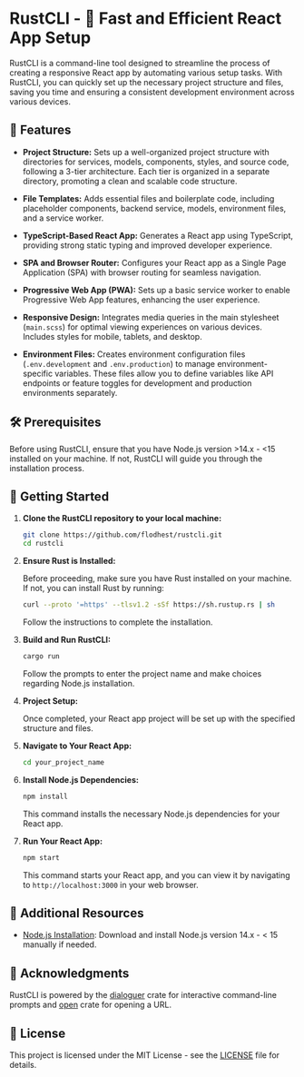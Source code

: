 # RustCLI - 🦀 Fast and Efficient React App Setup

RustCLI is a command-line tool designed to streamline the process of creating a responsive React app by automating various setup tasks. With RustCLI, you can quickly set up the necessary project structure and files, saving you time and ensuring a consistent development environment across various devices.

## 🚀 Features

- **Project Structure:** Sets up a well-organized project structure with directories for services, models, components, styles, and source code, following a 3-tier architecture. Each tier is organized in a separate directory, promoting a clean and scalable code structure.

- **File Templates:** Adds essential files and boilerplate code, including placeholder components, backend service, models, environment files, and a service worker.

- **TypeScript-Based React App:** Generates a React app using TypeScript, providing strong static typing and improved developer experience.

- **SPA and Browser Router:** Configures your React app as a Single Page Application (SPA) with browser routing for seamless navigation.

- **Progressive Web App (PWA):** Sets up a basic service worker to enable Progressive Web App features, enhancing the user experience.

- **Responsive Design:** Integrates media queries in the main stylesheet (`main.scss`) for optimal viewing experiences on various devices. Includes styles for mobile, tablets, and desktop.

- **Environment Files:** Creates environment configuration files (`.env.development` and `.env.production`) to manage environment-specific variables. These files allow you to define variables like API endpoints or feature toggles for development and production environments separately.

## 🛠 Prerequisites

Before using RustCLI, ensure that you have Node.js version >14.x - <15 installed on your machine. If not, RustCLI will guide you through the installation process.

## 🏁 Getting Started

1. **Clone the RustCLI repository to your local machine:**

    ```bash
    git clone https://github.com/flodhest/rustcli.git
    cd rustcli
    ```

2. **Ensure Rust is Installed:**

    Before proceeding, make sure you have Rust installed on your machine. If not, you can install Rust by running:

    ```bash
    curl --proto '=https' --tlsv1.2 -sSf https://sh.rustup.rs | sh
    ```

    Follow the instructions to complete the installation.

3. **Build and Run RustCLI:**

    ```bash
    cargo run
    ```

    Follow the prompts to enter the project name and make choices regarding Node.js installation.

4. **Project Setup:**

    Once completed, your React app project will be set up with the specified structure and files.

5. **Navigate to Your React App:**

    ```bash
    cd your_project_name
    ```

6. **Install Node.js Dependencies:**

    ```bash
    npm install
    ```

    This command installs the necessary Node.js dependencies for your React app.

7. **Run Your React App:**

    ```bash
    npm start
    ```

    This command starts your React app, and you can view it by navigating to `http://localhost:3000` in your web browser.

## 🚧 Additional Resources

- [Node.js Installation](https://nodejs.org/en/download/): Download and install Node.js version 14.x - < 15 manually if needed.

## 🙏 Acknowledgments

RustCLI is powered by the [dialoguer](https://crates.io/crates/dialoguer) crate for interactive command-line prompts and [open](https://crates.io/crates/open) crate for opening a URL.

## 📄 License

This project is licensed under the MIT License - see the [LICENSE](LICENSE) file for details.
